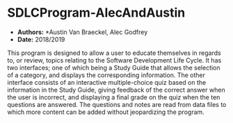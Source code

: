 # SDLCProgram-AlecAndAustin
* __Authors:__ *Austin Van Braeckel, Alec Godfrey
* __Date:__ 2018/2019


This program is designed to allow a user to educate themselves in regards to, or review, topics relating to the Software Development Life Cycle. It has two interfaces; one of which being a Study Guide that allows the selection of a category, and displays the corresponding information.  The other interface consists of an interactive multiple-choice quiz based on the information in the Study Guide, giving feedback of the correct answer when the user is incorrect, and displaying a final grade on the quiz when the ten questions are answered.  The questions and notes are read from data files to which more content can be added without jeopardizing the program.
